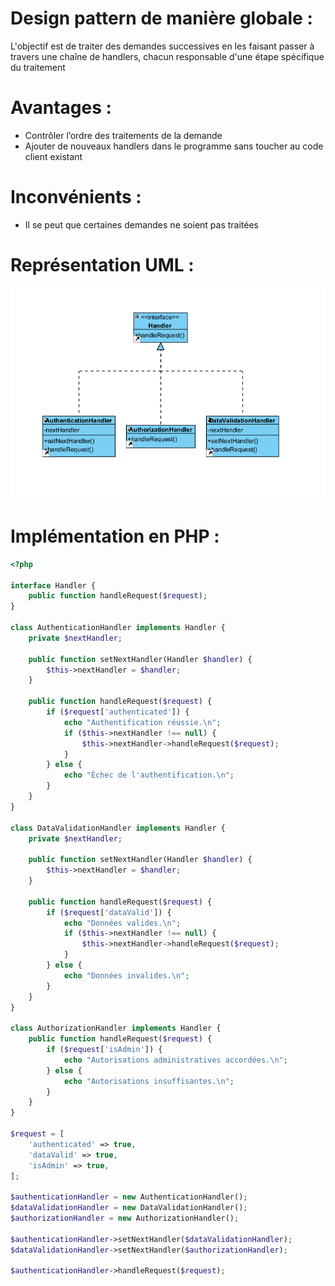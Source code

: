 # Design pattern de manière globale :
L'objectif est de traiter des demandes successives en les faisant passer à travers une chaîne de handlers, chacun responsable d'une étape spécifique du traitement

# Avantages :
- Contrôler l’ordre des traitements de la demande
- Ajouter de nouveaux handlers dans le programme sans toucher au code client existant

# Inconvénients : 
- Il se peut que certaines demandes ne soient pas traitées
  
# Représentation UML : 
![Diagramme UML](responsibilityChain.png)

# Implémentation en PHP :
``` php
<?php

interface Handler {
    public function handleRequest($request);
}

class AuthenticationHandler implements Handler {
    private $nextHandler;

    public function setNextHandler(Handler $handler) {
        $this->nextHandler = $handler;
    }

    public function handleRequest($request) {
        if ($request['authenticated']) {
            echo "Authentification réussie.\n";
            if ($this->nextHandler !== null) {
                $this->nextHandler->handleRequest($request);
            }
        } else {
            echo "Échec de l'authentification.\n";
        }
    }
}

class DataValidationHandler implements Handler {
    private $nextHandler;

    public function setNextHandler(Handler $handler) {
        $this->nextHandler = $handler;
    }

    public function handleRequest($request) {
        if ($request['dataValid']) {
            echo "Données valides.\n";
            if ($this->nextHandler !== null) {
                $this->nextHandler->handleRequest($request);
            }
        } else {
            echo "Données invalides.\n";
        }
    }
}

class AuthorizationHandler implements Handler {
    public function handleRequest($request) {
        if ($request['isAdmin']) {
            echo "Autorisations administratives accordées.\n";
        } else {
            echo "Autorisations insuffisantes.\n";
        }
    }
}

$request = [
    'authenticated' => true,
    'dataValid' => true,
    'isAdmin' => true,
];

$authenticationHandler = new AuthenticationHandler();
$dataValidationHandler = new DataValidationHandler();
$authorizationHandler = new AuthorizationHandler();

$authenticationHandler->setNextHandler($dataValidationHandler);
$dataValidationHandler->setNextHandler($authorizationHandler);

$authenticationHandler->handleRequest($request);
```


